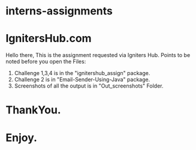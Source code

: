 # interns-assignments
# IgnitersHub.com

Hello there, 
This is the assignment requested via Igniters Hub.
Points to be noted before you open the Files:
1) Challenge 1,3,4 is in the "ignitershub_assign" package.
2) Challenge 2 is in "Email-Sender-Using-Java" package.
3) Screenshots of all the output is in "Out_screenshots" Folder.

# ThankYou.
# Enjoy.
